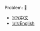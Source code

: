Problem: :link: 
- [:cn:中文](https://leetcode-cn.com/problems/letter-combinations-of-a-phone-number)
- [:us:English](https://leetcode.com/problems/letter-combinations-of-a-phone-number)